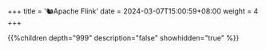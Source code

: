 +++
title = '🐿️Apache Flink'
date = 2024-03-07T15:00:59+08:00
weight = 4
+++


{{%children depth="999" description="false" showhidden="true" %}}